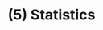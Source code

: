 ---
layout: posts
title:  "(5) Statistics"
categories: prob
author_profile: false
use_math: true
sidebar:
    nav: "docs"
---
